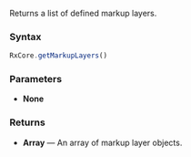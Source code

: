 Returns a list of defined markup layers.

### Syntax

```typescript
RxCore.getMarkupLayers()
```

### Parameters

- **None**

### Returns

- **Array** — An array of markup layer objects.